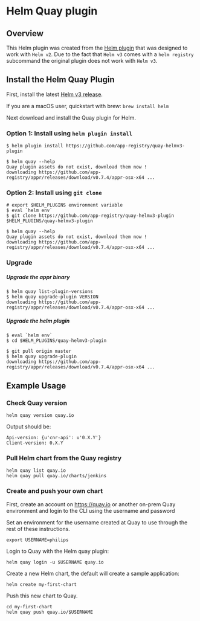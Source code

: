 # Helm Quay plugin

## Overview

This Helm plugin was created from the [Helm plugin](https://github.com/app-registry/appr-helm-plugin) that was designed to work with `Helm v2`. Due to the fact that `Helm v3` comes with a `helm registry` subcommand the original plugin does not work with `Helm v3`.  

## Install the Helm Quay Plugin

First, install the latest [Helm v3 release](https://github.com/kubernetes/helm#install).

If you are a macOS user, quickstart with brew: `brew install helm`

Next download and install the Quay plugin for Helm.


### Option 1: Install using `helm plugin install`

```shell
$ helm plugin install https://github.com/app-registry/quay-helmv3-plugin

$ helm quay --help
Quay plugin assets do not exist, download them now !
downloading https://github.com/app-registry/appr/releases/download/v0.7.4/appr-osx-x64 ...
```

### Option 2: Install using `git clone`
```shell
# export $HELM_PLUGINS environment variable
$ eval `helm env`
$ git clone https://github.com/app-registry/quay-helmv3-plugin $HELM_PLUGINS/quay-helmv3-plugin

$ helm quay --help
Quay plugin assets do not exist, download them now !
downloading https://github.com/app-registry/appr/releases/download/v0.7.4/appr-osx-x64 ...
```

### Upgrade

##### Upgrade the appr binary

``` shell
$ helm quay list-plugin-versions
$ helm quay upgrade-plugin VERSION
downloading https://github.com/app-registry/appr/releases/download/v0.7.4/appr-osx-x64 ...
```

##### Upgrade the helm plugin

```
$ eval `helm env`
$ cd $HELM_PLUGINS/quay-helmv3-plugin

$ git pull origin master
$ helm quay upgrade-plugin
downloading https://github.com/app-registry/appr/releases/download/v0.7.4/appr-osx-x64 ...
```

## Example Usage

### Check Quay version

```
helm quay version quay.io
```

Output should be:
```
Api-version: {u'cnr-api': u'0.X.Y'}
Client-version: 0.X.Y
```

### Pull Helm chart from the Quay registry

```
helm quay list quay.io
helm quay pull quay.io/charts/jenkins
```

### Create and push your own chart

First, create an account on https://quay.io or another on-prem Quay environment and login to the CLI using the username and password

Set an environment for the username created at Quay to use through the rest of these instructions.

```
export USERNAME=philips
```

Login to Quay with the Helm quay plugin:

```
helm quay login -u $USERNAME quay.io
```

Create a new Helm chart, the default will create a sample application:

```
helm create my-first-chart
```

Push this new chart to Quay.

```
cd my-first-chart
helm quay push quay.io/$USERNAME
```
